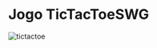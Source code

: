 # Jogo TicTacToeSWG

![tictactoe](https://cloud.githubusercontent.com/assets/12989489/26810126/9deb3982-4a37-11e7-924a-3e05eb8732f1.png)
